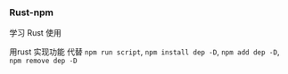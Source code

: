 ### Rust-npm

学习 Rust 使用

用rust 实现功能 代替 `npm run script`, `npm install dep -D`, `npm add dep -D`, `npm remove dep -D`
